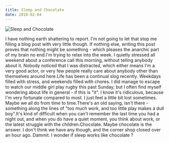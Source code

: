 ```yaml
---
title: Sleep and Chocolate
date: 2018-02-04
---
```


![Sleep and Chocolate](https://source.unsplash.com/di8ognBauG0/1600x900)

I have nothing earth shattering to report. I'm not going to let that stop me filling a blog post with very little though. If nothing else, writing this post proves that nothing might be something - which pleases the anarchic part of my brain no end.I'm trying to relax into the week. I quietly stressed all weekend about a conference call this morning, without telling anybody about it. Nobody noticed that I was distracted, which either means I'm a very good actor, or very few people really care about anybody other than themselves around here.Life has been a continual slog recently. Weekdays filled with stress, and weekends filled with chores. I did manage to escape to watch our middle girl play rugby this past Sunday, but I often find myself wondering about life in general - if this is "it". I know it's ridiculous, because I'm very fortunate compared to most. I just feel a little bit lost sometimes. Maybe we all do from time to time.There's an old saying, isn't there - something along the lines of "too much work, and too little play makes <insert name> a dull boy".It's kind of difficult when you can't remember the last time you had a night out, and when you do have a quiet moment, you think about work, or the latest struggle with the children.Chocolate. Maybe chocolate is the answer. I don't think we have any though, and the corner shop closed over an hour ago. Dammit. I wonder if sleep works like chocolate ?
